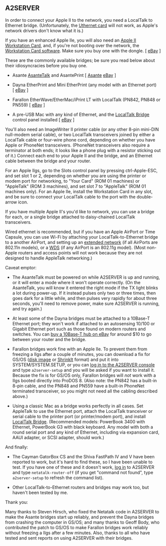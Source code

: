 ## A2SERVER

In order to connect your Apple II to the network, you need a LocalTalk to
Ethernet bridge. (Unfortunately, the [Uthernet card][1] will not work, as
Apple's network drivers don't know what it is.)

If you have an enhanced Apple IIe, you will also need an [Apple II Workstation
Card][2], and, if you're not booting over the network, the [Workstation Card
software](a2server_howtouse.html#wsdisks). Make sure you buy one with the
dongle. \[ <!-- [Blujay][3] --> [eBay][4] \]

These are the commonly available bridges; be sure you read below about their
idiosyncracies before you buy one.

* Asante [AsanteTalk][5] and AsantePrint \[ [Asante][6] [eBay][7] \]

* Dayna EtherPrint and Mini EtherPrint (any model with an Ethernet port)   
  \[ [eBay][8] \]

* Farallon EtherWave/EtherMac/iPrint LT with LocalTalk (PN842, PN848 or
  PN559) \[ [eBay][9] \]

* A pre-USB Mac with any kind of Ethernet, and the [LocalTalk Bridge][10]
  control panel installed \[ [eBay][11] \]

You'll also need an ImageWriter II printer cable (or any other 8-pin mini-DIN
null-modem serial cable), or two LocalTalk transceivers joined by either a
LocalTalk cable or four-wire phone cord, depending on whether you have Apple
or PhoneNet transceivers. (PhoneNet transceivers also require a terminator at
both ends; it looks like a phone plug with a resistor sticking out of it.)
Connect each end to your Apple II and the bridge, and an Ethernet cable
between the bridge and your router.

For an Apple IIgs, go to the Slots control panel by pressing ctrl-Apple-ESC,
and set slot 1 or 2, depending on whether you are using the printer or modem
port for networking, to "Your Card" (ROM 01 machines) or "AppleTalk" (ROM
3 machines), and set slot 7 to "AppleTalk" (ROM 01 machines only). For an
Apple IIe, install the Workstation Card in any slot, and be sure to connect
your LocalTalk cable to the port with the double-arrow icon.

If you have multiple Apple II's you'd like to network, you can use a bridge
for each, or a single bridge attached to daisy-chained LocalTalk transceivers.

Wired ethernet is recommended, but if you have an Apple AirPort or Time
Capsule, you can use Wi-Fi by attaching your LocalTalk-to-Ethernet bridge to a
another AirPort, and setting up an [extended network][12] (if all AirPorts are
802.11n models), or a [WDS][13] (if any AirPort is an 802.11g model). (Most
non-Apple routers and access points will not work because they are not
designed to handle AppleTalk networking.)


Caveat emptor:

* The AsanteTalk must be powered on while A2SERVER is up and running, or it
  will enter a mode where it won't operate correctly. (On the AsanteTalk, you
  will know it entered the right mode if the TX light blinks a lot during
  power-up. If it instead pulses only two or three times, then goes dark for a
  little while, and then pulses very rapidly for about three seconds, you'll
  need to remove power, make sure A2SERVER is running, and try again.)

* At least some of the Dayna bridges must be attached to a 10Base-T Ethernet
  port; they won't work if attached to an autosensing 10/100 or Gigabit
  Ethernet port such as those found on modern routers and switches. You can
  [buy a 10Base-T hub on eBay][14] for around $10 to go between your router
  and the bridge.

* Farallon bridges work fine with an Apple IIe. To prevent them from freezing
  a IIgs after a couple of minutes, you can download a fix for GS/OS ([disk
  image][15] or [ShrinkIt][16] format) and put it into SYSTEM/SYSTEM.SETUP, or
  you can [log in to the A2SERVER console](a2server_commands.html) and type
  `a2server-setup` and you will be asked if you want to install it. Because
  the fix is for GS/OS only, Farallon bridges will *not* work with a IIgs
  booted directly into ProDOS 8. (Also note: the PN842 has a built-in 8-pin
  cable, and the PN848 and PN559 have a built-in PhoneNet terminated
  transceiver, so you might not need all the cabling described above.)

* Using a classic Mac as a bridge works perfectly in all cases. Set AppleTalk
  to use the Ethernet port, attach the LocalTalk tranceiver or serial cable to
  the printer port (or printer/modem port), and install [LocalTalk
  Bridge][10]. (Recommended models: PowerBook 3400 with Ethernet, PowerBook G3
  with black keyboard. Any model with both a round serial port and any kind of
  Ethernet, including via expansion card, AAUI adapter, or SCSI adapter,
  should work.)

And finally:

* The Cayman GatorBox CS and the Shiva FastPath IV and V have been reported to
  work, but it's hard to find these, so I have been unable to test. If you
  have one of these and it doesn't work, [log in](a2server_commands.html) to
  A2SERVER and type `netatalk-router-off` (if you get "command not found",
  type `a2server-setup` to refresh the command list).

* Other LocalTalk-to-Ethernet routers and bridges may work too, but haven't
  been tested by me.


Thank you:

Many thanks to Steven Hirsch, who fixed the Netatalk code in A2SERVER to make
the Asante bridges start up reliably, and prevent the Dayna bridges from
crashing the computer in GS/OS; and many thanks to Geoff Body, who contributed
the patch to GS/OS to make Farallon bridges work reliably without freezing a
IIgs after a few minutes. Also, thanks to all who have tested and sent reports
on using A2SERVER with their bridges.


[1]: http://a2retrosystems.com/
[2]: http://www.apple2info.net/hardware/a2ews/a2ews.htm
[3]: http://www.blujay.com/?keywords=workstation+card&Search.x=0&Search.y=0&Search=Search&page=search
[4]: http://www.ebay.com/sch/i.html?_nkw=apple+workstation+card+-portrait
[5]: http://www.asante.com/products/Asantetalk/Asantetalk.asp
[6]: http://www.asante.com/shop/shopdisplayproducts.asp?id=16&cat=+AsanteTalk
[7]: http://www.ebay.com/sch/i.html?_nkw=%28asantetalk%2C+asanteprint%29
[8]: http://www.ebay.com/sch/i.html?_nkw=etherprint
[9]: http://www.ebay.com/sch/i.html?_nkw=farallon+%28etherwave%2Cethermac%2Ciprint%29+-sl+-aui+-aaui+-pci+-nubus+-pds+-card
[10]: http://archive.org/download/download.info.apple.com.2012.11/download.info.apple.com.2012.11.zip/download.info.apple.com%2FApple_Support_Area%2FApple_Software_Updates%2FEnglish-North_American%2FMacintosh%2FNetworking-Communications%2FOther_N-C%2FLocalTalk_Bridge_2.1.smi.bin
[11]: http://www.ebay.com/sch/i.html?_nkw=powerbook%20(3400c%2Cg3)%20-adapter%20-pismo%20-lombard%20-bronze%20-ibook%20-g4%20-333%20-333mhz%20-400%20-400mhz%20-500%20-500mhz
[12]: http://support.apple.com/kb/HT4259
[13]: http://support.apple.com/kb/HT4262
[14]: http://www.ebay.com/sch/i.html?_odkw=10base-t+%28hub%2Cswitch%29+-fast+-100+-1000+-gigabit
[15]: http://appleii.ivanx.com/a2server/files/FARALLON.B1.PO
[16]: http://appleii.ivanx.com/a2server/files/FARALLON.B1.BXY
